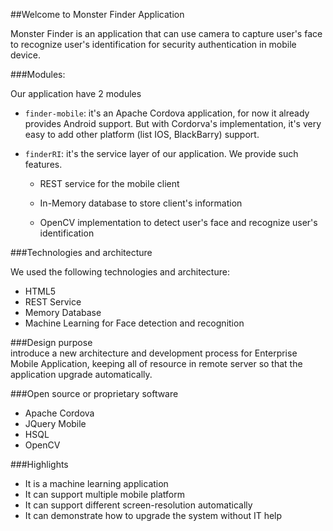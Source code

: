 ##Welcome to Monster Finder Application


Monster Finder is an application that can use camera to capture user's face to recognize user's identification for security authentication in mobile device.

###Modules:

Our application have 2 modules

* `finder-mobile`: it's an Apache Cordova application, for now it already provides Android support. But with Cordorva's implementation, it's very easy to add other platform (list IOS, BlackBarry) support.
	
* `finderRI`: it's the service layer of our application. We provide such features.
	
	* REST service for the mobile client
		
	* In-Memory database to store client's information
	
	* OpenCV implementation to detect user's face and recognize user's identification 
		
###Technologies and architecture

We used the following technologies and architecture:

* HTML5	
* REST Service	
* Memory Database
* Machine Learning for Face detection and recognition

###Design purpose	
	introduce a new architecture and development process for Enterprise Mobile Application, 
keeping all of resource in remote server so that the application upgrade automatically.

 
###Open source or proprietary software
* Apache Cordova
* JQuery Mobile
* HSQL	
* OpenCV

###Highlights
* It is a machine learning application
* It can support multiple mobile platform	
* It can support different screen-resolution automatically
* It can demonstrate how to upgrade the system without IT help



		 
	  
